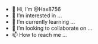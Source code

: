 - 👋 Hi, I’m @Hax8756
- 👀 I’m interested in ...
- 🌱 I’m currently learning ...
- 💞️ I’m looking to collaborate on ...
- 📫 How to reach me ...

<!---
Hax8756/Hax8756 is a ✨ special ✨ repository because its `README.md` (this file) appears on your GitHub profile.
You can click the Preview link to take a look at your changes.
---
